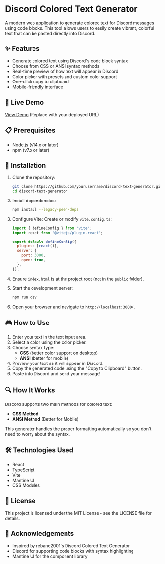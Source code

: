 # Discord Colored Text Generator

A modern web application to generate colored text for Discord messages using code blocks. This tool allows users to easily create vibrant, colorful text that can be pasted directly into Discord.

## ✨ Features

- Generate colored text using Discord's code block syntax
- Choose from CSS or ANSI syntax methods
- Real-time preview of how text will appear in Discord
- Color picker with presets and custom color support
- One-click copy to clipboard
- Mobile-friendly interface

## 🚀 Live Demo

[View Demo](https://your-demo-url-here.com) (Replace with your deployed URL)

## 📋 Prerequisites

- Node.js (v14.x or later)
- npm (v7.x or later)

## 🔧 Installation

1. Clone the repository:
   ```bash
   git clone https://github.com/yourusername/discord-text-generator.git
   cd discord-text-generator
   ```
2. Install dependencies:
   ```bash
   npm install --legacy-peer-deps
   ```
3. Configure Vite:
   Create or modify `vite.config.ts`:
   ```javascript
   import { defineConfig } from 'vite';
   import react from '@vitejs/plugin-react';
   
   export default defineConfig({
     plugins: [react()],
     server: {
       port: 3000,
       open: true,
     },
   });
   ```
4. Ensure `index.html` is at the project root (not in the `public` folder).

5. Start the development server:
   ```bash
   npm run dev
   ```
6. Open your browser and navigate to `http://localhost:3000/`.

## 🎮 How to Use

1. Enter your text in the text input area.
2. Select a color using the color picker.
3. Choose syntax type:
   - **CSS** (better color support on desktop)
   - **ANSI** (better for mobile)
4. Preview your text as it will appear in Discord.
5. Copy the generated code using the "Copy to Clipboard" button.
6. Paste into Discord and send your message!

## 🔍 How It Works

Discord supports two main methods for colored text:

- **CSS Method**
- **ANSI Method** (Better for Mobile)

This generator handles the proper formatting automatically so you don't need to worry about the syntax.

## 🛠️ Technologies Used

- React
- TypeScript
- Vite
- Mantine UI
- CSS Modules

## 📄 License

This project is licensed under the MIT License - see the LICENSE file for details.

## 🌟 Acknowledgements

- Inspired by rebane2001's Discord Colored Text Generator
- Discord for supporting code blocks with syntax highlighting
- Mantine UI for the component library

